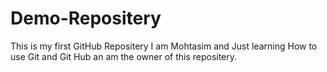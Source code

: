 # Demo-Repositery
This is my first GitHub Repositery 
I am Mohtasim and Just learning How to use Git and Git Hub an am the owner of this repositery.


